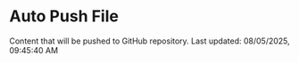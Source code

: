 # Auto Push File

Content that will be pushed to GitHub repository.
Last updated: 08/05/2025, 09:45:40 AM